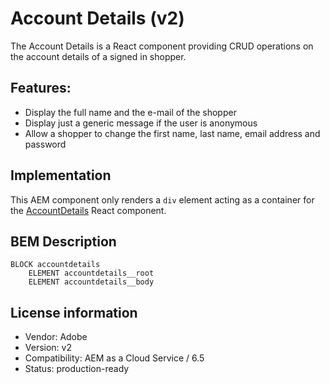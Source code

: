 # Account Details (v2)

The Account Details is a React component providing CRUD operations on the account details of a signed in shopper.

## Features:

- Display the full name and the e-mail of the shopper
- Display just a generic message if the user is anonymous
- Allow a shopper to change the first name, last name, email address and password 

## Implementation

This AEM component only renders a `div` element acting as a container for the [AccountDetails](/react-components/src/components/AccountDetails) React component.

## BEM Description

```
BLOCK accountdetails
    ELEMENT accountdetails__root
    ELEMENT accountdetails__body    
```

## License information

-   Vendor: Adobe
-   Version: v2
-   Compatibility: AEM as a Cloud Service / 6.5
-   Status: production-ready
